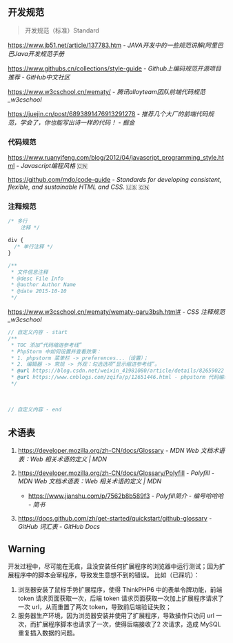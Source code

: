 ## 开发规范

> 开发规范（标准）Standard

https://www.jb51.net/article/137783.htm - _JAVA开发中的一些规范讲解(阿里巴巴Java开发规范手册_

https://www.githubs.cn/collections/style-guide - *Github上编码规范开源项目推荐 - GitHub中文社区*

https://www.w3cschool.cn/wematy/ - *腾讯alloyteam团队前端代码规范_w3cschool*

https://juejin.cn/post/6893891476913291278 - *推荐几个大厂的前端代码规范，学会了，你也能写出诗一样的代码！ - 掘金*

### 代码规范

https://www.ruanyifeng.com/blog/2012/04/javascript_programming_style.html - *Javascript编程风格* 🇨🇳

https://github.com/mdo/code-guide - *Standards for developing consistent, flexible, and sustainable HTML and CSS.* 🇺🇸 🇨🇳



### 注释规范


``` css
/* 多行
    注释 */

div {
  /* 单行注释 */
}

/**
 * 文件信息注释
 * @desc File Info
 * @author Author Name
 * @date 2015-10-10
 */
```

https://www.w3cschool.cn/wematy/wematy-qaru3bsh.html# - *CSS 注释规范_w3cschool*



``` js
// 自定义内容 - start
/**
 * TOC 添加“代码缩进参考线”
 * PhpStorm 中如何设置并查看效果：
 * 1. phpstorm 菜单栏 -> preferences...（设置）；
 * 2. 编辑器 -> 常规 -> 外观：勾选选项“显示缩进参考线”。
 * @url https://blog.csdn.net/weixin_41981080/article/details/82659022 - PhpStorm代码编辑区竖线的用途
 * @url https://www.cnblogs.com/zqifa/p/12651446.html - phpstorm 代码编辑区去掉、设置灰色竖线 打印分割线设置
 */
 
 
 
// 自定义内容 - end
```



## 术语表

1. https://developer.mozilla.org/zh-CN/docs/Glossary - *MDN Web 文档术语表：Web 相关术语的定义 | MDN*
2. https://developer.mozilla.org/zh-CN/docs/Glossary/Polyfill - *Polyfill - MDN Web 文档术语表：Web 相关术语的定义 | MDN*

    - https://www.jianshu.com/p/7562b8b589f3 - *Polyfill简介 - 编号哈哈哈 - 简书*

3. https://docs.github.com/zh/get-started/quickstart/github-glossary - *GitHub 词汇表 - GitHub Docs*


## Warning

开发过程中，尽可能在无痕，且没安装任何扩展程序的浏览器中运行测试；因为扩展程序中的脚本会窜程序，导致发生意想不到的错误。
比如（已踩坑）：

1. 浏览器安装了鼠标手势扩展程序，使得 ThinkPHP6 中的表单令牌功能，前端 token 请求页面获取一次，后端 token 请求页面获取一次加上扩展程序请求了一次 url，从而重置了两次 token，导致前后端验证失败；
2. 服务器生产环境，因为浏览器安装并使用了扩展程序，导致操作只访问 url 一次，而扩展程序脚本也请求了一次，使得后端接收了2 次请求，造成 MySQL 重复插入数据的问题。
